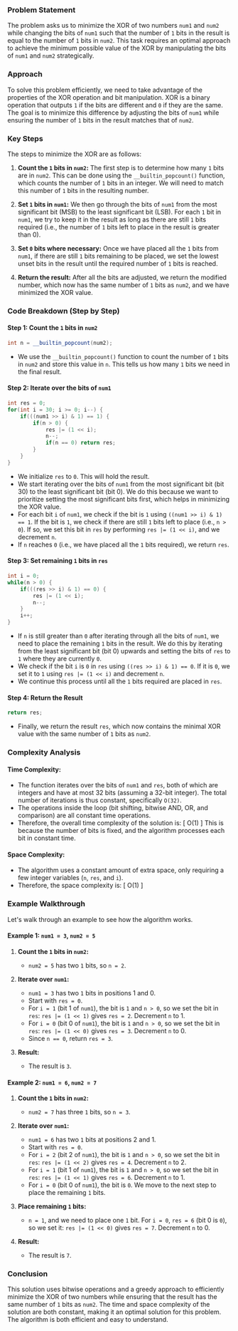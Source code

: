 ### Problem Statement

The problem asks us to minimize the XOR of two numbers `num1` and `num2` while changing the bits of `num1` such that the number of `1` bits in the result is equal to the number of `1` bits in `num2`. This task requires an optimal approach to achieve the minimum possible value of the XOR by manipulating the bits of `num1` and `num2` strategically.

### Approach

To solve this problem efficiently, we need to take advantage of the properties of the XOR operation and bit manipulation. XOR is a binary operation that outputs `1` if the bits are different and `0` if they are the same. The goal is to minimize this difference by adjusting the bits of `num1` while ensuring the number of `1` bits in the result matches that of `num2`.

### Key Steps

The steps to minimize the XOR are as follows:

1. **Count the `1` bits in `num2`:**
   The first step is to determine how many `1` bits are in `num2`. This can be done using the `__builtin_popcount()` function, which counts the number of `1` bits in an integer. We will need to match this number of `1` bits in the resulting number.

2. **Set `1` bits in `num1`:**
   We then go through the bits of `num1` from the most significant bit (MSB) to the least significant bit (LSB). For each `1` bit in `num1`, we try to keep it in the result as long as there are still `1` bits required (i.e., the number of `1` bits left to place in the result is greater than 0).

3. **Set `0` bits where necessary:**
   Once we have placed all the `1` bits from `num1`, if there are still `1` bits remaining to be placed, we set the lowest unset bits in the result until the required number of `1` bits is reached.

4. **Return the result:**
   After all the bits are adjusted, we return the modified number, which now has the same number of `1` bits as `num2`, and we have minimized the XOR value.

### Code Breakdown (Step by Step)

#### Step 1: Count the `1` bits in `num2`

```cpp
int n = __builtin_popcount(num2);
```

- We use the `__builtin_popcount()` function to count the number of `1` bits in `num2` and store this value in `n`. This tells us how many `1` bits we need in the final result.

#### Step 2: Iterate over the bits of `num1`

```cpp
int res = 0;
for(int i = 30; i >= 0; i--) {
    if(((num1 >> i) & 1) == 1) {
        if(n > 0) {
            res |= (1 << i);
            n--;
            if(n == 0) return res;
        }
    }
}
```

- We initialize `res` to `0`. This will hold the result.
- We start iterating over the bits of `num1` from the most significant bit (bit 30) to the least significant bit (bit 0). We do this because we want to prioritize setting the most significant bits first, which helps in minimizing the XOR value.
- For each bit `i` of `num1`, we check if the bit is `1` using `((num1 >> i) & 1) == 1`. If the bit is `1`, we check if there are still `1` bits left to place (i.e., `n > 0`). If so, we set this bit in `res` by performing `res |= (1 << i)`, and we decrement `n`.
- If `n` reaches `0` (i.e., we have placed all the `1` bits required), we return `res`.

#### Step 3: Set remaining `1` bits in `res`

```cpp
int i = 0;
while(n > 0) {
    if(((res >> i) & 1) == 0) {
        res |= (1 << i);
        n--;
    }
    i++;
}
```

- If `n` is still greater than `0` after iterating through all the bits of `num1`, we need to place the remaining `1` bits in the result. We do this by iterating from the least significant bit (bit 0) upwards and setting the bits of `res` to `1` where they are currently `0`.
- We check if the bit `i` is `0` in `res` using `((res >> i) & 1) == 0`. If it is `0`, we set it to `1` using `res |= (1 << i)` and decrement `n`.
- We continue this process until all the `1` bits required are placed in `res`.

#### Step 4: Return the Result

```cpp
return res;
```

- Finally, we return the result `res`, which now contains the minimal XOR value with the same number of `1` bits as `num2`.

### Complexity Analysis

#### Time Complexity:

- The function iterates over the bits of `num1` and `res`, both of which are integers and have at most 32 bits (assuming a 32-bit integer). The total number of iterations is thus constant, specifically `O(32)`.
- The operations inside the loop (bit shifting, bitwise AND, OR, and comparison) are all constant time operations.
- Therefore, the overall time complexity of the solution is:
  \[
  O(1)
  \]
  This is because the number of bits is fixed, and the algorithm processes each bit in constant time.

#### Space Complexity:

- The algorithm uses a constant amount of extra space, only requiring a few integer variables (`n`, `res`, and `i`).
- Therefore, the space complexity is:
  \[
  O(1)
  \]

### Example Walkthrough

Let's walk through an example to see how the algorithm works.

#### Example 1: `num1 = 3`, `num2 = 5`

1. **Count the `1` bits in `num2`:**
   - `num2 = 5` has two `1` bits, so `n = 2`.

2. **Iterate over `num1`:**
   - `num1 = 3` has two `1` bits in positions 1 and 0.
   - Start with `res = 0`.
   - For `i = 1` (bit 1 of `num1`), the bit is `1` and `n > 0`, so we set the bit in `res`: `res |= (1 << 1)` gives `res = 2`. Decrement `n` to 1.
   - For `i = 0` (bit 0 of `num1`), the bit is `1` and `n > 0`, so we set the bit in `res`: `res |= (1 << 0)` gives `res = 3`. Decrement `n` to 0.
   - Since `n == 0`, return `res = 3`.

3. **Result:**
   - The result is `3`.

#### Example 2: `num1 = 6`, `num2 = 7`

1. **Count the `1` bits in `num2`:**
   - `num2 = 7` has three `1` bits, so `n = 3`.

2. **Iterate over `num1`:**
   - `num1 = 6` has two `1` bits at positions 2 and 1.
   - Start with `res = 0`.
   - For `i = 2` (bit 2 of `num1`), the bit is `1` and `n > 0`, so we set the bit in `res`: `res |= (1 << 2)` gives `res = 4`. Decrement `n` to 2.
   - For `i = 1` (bit 1 of `num1`), the bit is `1` and `n > 0`, so we set the bit in `res`: `res |= (1 << 1)` gives `res = 6`. Decrement `n` to 1.
   - For `i = 0` (bit 0 of `num1`), the bit is `0`. We move to the next step to place the remaining `1` bits.

3. **Place remaining `1` bits:**
   - `n = 1`, and we need to place one `1` bit. For `i = 0`, `res = 6` (bit 0 is `0`), so we set it: `res |= (1 << 0)` gives `res = 7`. Decrement `n` to 0.

4. **Result:**
   - The result is `7`.

### Conclusion

This solution uses bitwise operations and a greedy approach to efficiently minimize the XOR of two numbers while ensuring that the result has the same number of `1` bits as `num2`. The time and space complexity of the solution are both constant, making it an optimal solution for this problem. The algorithm is both efficient and easy to understand.